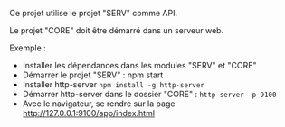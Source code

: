 Ce projet utilise le projet "SERV" comme API.

Le projet "CORE" doit être démarré dans un serveur web.

Exemple :

* Installer les dépendances dans les modules "SERV" et "CORE"
* Démarrer le projet "SERV" : npm start
* Installer http-server `npm install -g http-server`
* Démarrer http-server dans le dossier "CORE" : `http-server -p 9100`
* Avec le navigateur, se rendre sur la page http://127.0.0.1:9100/app/index.html
